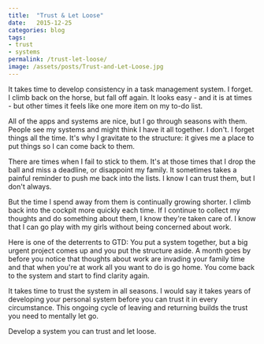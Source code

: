 ```yaml
---
title:  "Trust & Let Loose"
date:   2015-12-25
categories: blog
tags:
- trust
- systems
permalink: /trust-let-loose/
image: /assets/posts/Trust-and-Let-Loose.jpg
---
```

It takes time to develop consistency in a task management system. I forget. I climb back on the horse, but fall off again. It looks easy - and it is at times - but other times it feels like one more item on my to-do list.
<!--more-->

All of the apps and systems are nice, but I go through seasons with them. People see my systems and might think I have it all together. I don't. I forget things all the time. It's why I gravitate to the structure: it gives me a place to put things so I can come back to them.

There are times when I fail to stick to them. It's at those times that I drop the ball and miss a deadline, or disappoint my family. It sometimes takes a painful reminder to push me back into the lists. I know I can trust them, but I don't always.

But the time I spend away from them is continually growing shorter. I climb back into the cockpit more quickly each time. If I continue to collect my thoughts and do something about them, I know they're taken care of. I know that I can go play with my girls without being concerned about work.

Here is one of the deterrents to GTD: You put a system together, but a big urgent project comes up and you put the structure aside. A month goes by before you notice that thoughts about work are invading your family time and that when you're at work all you want to do is go home. You come back to the system and start to find clarity again.

It takes time to trust the system in all seasons. I would say it takes years of developing your personal system before you can trust it in every circumstance. This ongoing cycle of leaving and returning builds the trust you need to mentally let go. 

Develop a system you can trust and let loose.